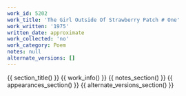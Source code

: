 ```yaml
---
work_id: 5202
work_title: 'The Girl Outside Of Strawberry Patch # One'
work_written: '1975'
written_date: approximate
work_collected: 'no'
work_category: Poem
notes: null
alternate_versions: []
---
```


{{ section_title() }}
{{ work_info() }}
{{ notes_section() }}
{{ appearances_section() }}
{{ alternate_versions_section() }}
